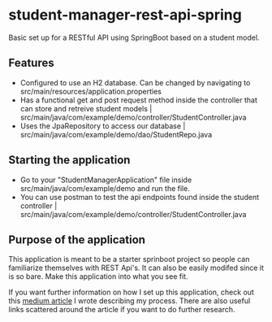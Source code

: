 # student-manager-rest-api-spring
Basic set up for a RESTful API using SpringBoot based on a student model.

## Features
* Configured to use an H2 database. Can be changed by navigating to src/main/resources/application.properties
* Has a functional get and post request method inside the controller that can store and retreive student models | src/main/java/com/example/demo/controller/StudentController.java
* Uses the JpaRepository to access our database | src/main/java/com/example/demo/dao/StudentRepo.java


## Starting the application

* Go to your "StudentManagerApplication" file inside src/main/java/com/example/demo and run the file. 
* You can use postman to test the api endpoints found inside the student controller | src/main/java/com/example/demo/controller/StudentController.java

## Purpose of the application
This application is meant to be a starter sprinboot project so people can familiarize themselves with REST Api's. It can also be easily modifed since it is so bare.
Make this application into what you see fit.

If you want further information on how I set up this application, check out this [medium article](https://medium.com/@emmanuel_tejeda/java-tutorial-creating-a-basic-rest-api-using-springboot-pt1-3ef25e3c903a) I wrote describing my process. There are also useful links scattered around the article if you want to do further research.


